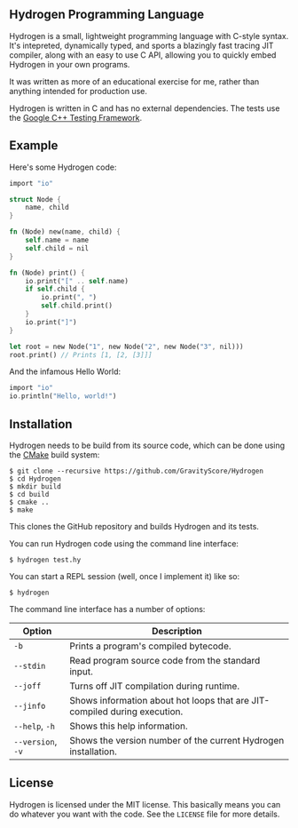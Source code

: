 
Hydrogen Programming Language
-----------------------------

Hydrogen is a small, lightweight programming language with C-style syntax. It's intepreted, dynamically typed, and sports a blazingly fast tracing JIT compiler, along with an easy to use C API, allowing you to quickly embed Hydrogen in your own programs.

It was written as more of an educational exercise for me, rather than anything intended for production use.

Hydrogen is written in C and has no external dependencies. The tests use the [Google C++ Testing Framework](https://github.com/google/googletest).


## Example

Here's some Hydrogen code:

```rust
import "io"

struct Node {
	name, child
}

fn (Node) new(name, child) {
	self.name = name
	self.child = nil
}

fn (Node) print() {
	io.print("[" .. self.name)
	if self.child {
		io.print(", ")
		self.child.print()
	}
	io.print("]")
}

let root = new Node("1", new Node("2", new Node("3", nil)))
root.print() // Prints [1, [2, [3]]]
```

And the infamous Hello World:

```rust
import "io"
io.println("Hello, world!")
```


## Installation

Hydrogen needs to be build from its source code, which can be done using the [CMake](https://cmake.org/) build system:

```
$ git clone --recursive https://github.com/GravityScore/Hydrogen
$ cd Hydrogen
$ mkdir build
$ cd build
$ cmake ..
$ make
```

This clones the GitHub repository and builds Hydrogen and its tests.

You can run Hydrogen code using the command line interface:

```
$ hydrogen test.hy
```

You can start a REPL session (well, once I implement it) like so:

```
$ hydrogen
```

The command line interface has a number of options:

Option            | Description
----------------- | -----------
`-b`              | Prints a program's compiled bytecode.
`--stdin`         | Read program source code from the standard input.
`--joff`          | Turns off JIT compilation during runtime.
`--jinfo`         | Shows information about hot loops that are JIT-compiled during execution.
`--help`, `-h`    | Shows this help information.
`--version`, `-v` | Shows the version number of the current Hydrogen installation.


## License

Hydrogen is licensed under the MIT license. This basically means you can do whatever you want with the code. See the `LICENSE` file for more details.
